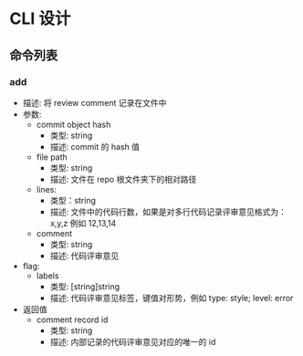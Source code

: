 # CLI 设计

## 命令列表

### add

* 描述: 将 review comment 记录在文件中
* 参数:
    * commit object hash
        * 类型: string
        * 描述: commit 的 hash 值
    * file path
        * 类型: string
        * 描述: 文件在 repo 根文件夹下的相对路径
    * lines:
        * 类型：string
        * 描述: 文件中的代码行数，如果是对多行代码记录评审意见格式为： x,y,z 例如 12,13,14
    * comment
        * 类型: string
        * 描述: 代码评审意见
* flag:
    * labels
        * 类型: \[string\]string
        * 描述: 代码评审意见标签，键值对形势，例如 type: style; level: error
* 返回值
    * comment record id
        * 类型: string
        * 描述: 内部记录的代码评审意见对应的唯一的 id
